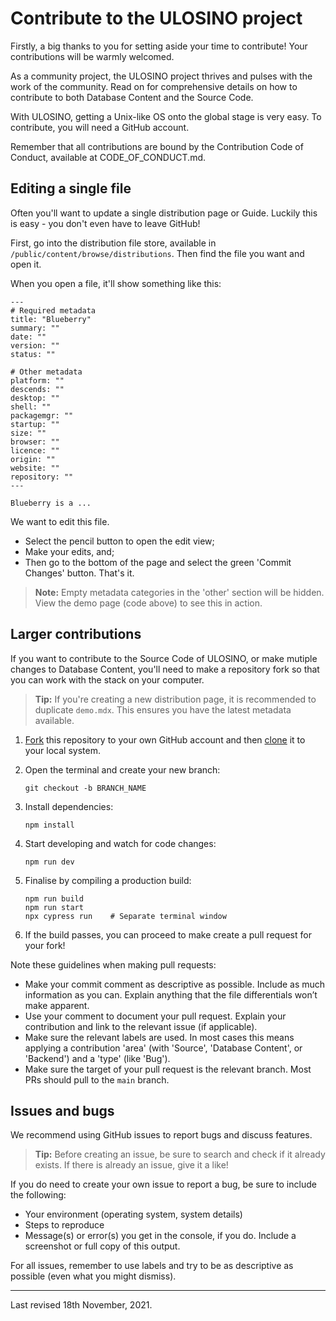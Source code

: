 # Contribute to the ULOSINO project

Firstly, a big thanks to you for setting aside your time to contribute! Your contributions will be warmly welcomed.

As a community project, the ULOSINO project thrives and pulses with the work of the community. Read on for comprehensive details on how to contribute to both Database Content and the Source Code.

With ULOSINO, getting a Unix-like OS onto the global stage is very easy. To contribute, you will need a GitHub account.

Remember that all contributions are bound by the Contribution Code of Conduct, available at CODE_OF_CONDUCT.md.

## Editing a single file

Often you'll want to update a single distribution page or Guide. Luckily this is easy - you don't even have to leave GitHub!

First, go into the distribution file store, available in `/public/content/browse/distributions`. Then find the file you want and open it.

When you open a file, it'll show something like this:

```
---
# Required metadata
title: "Blueberry"
summary: ""
date: ""
version: ""
status: ""

# Other metadata
platform: ""
descends: ""
desktop: ""
shell: ""
packagemgr: ""
startup: ""
size: ""
browser: ""
licence: ""
origin: ""
website: ""
repository: ""
---

Blueberry is a ...
```

We want to edit this file.

- Select the pencil button to open the edit view;
- Make your edits, and;
- Then go to the bottom of the page and select the green 'Commit Changes' button. That's it.

> **Note:** Empty metadata categories in the 'other' section will be hidden. View the demo page (code above) to see this in action.

## Larger contributions

If you want to contribute to the Source Code of ULOSINO, or make mutiple changes to Database Content, you'll need to make a repository fork so that you can work with the stack on your computer.

> **Tip:** If you're creating a new distribution page, it is recommended to duplicate `demo.mdx`. This ensures you have the latest metadata available.

1. [Fork](https://help.github.com/articles/fork-a-repo/) this repository to your
   own GitHub account and then
   [clone](https://help.github.com/articles/cloning-a-repository/) it to your local system.

2. Open the terminal and create your new branch:

   ```
   git checkout -b BRANCH_NAME
   ```

3. Install dependencies:

   ```
   npm install
   ```

4. Start developing and watch for code changes:

   ```
   npm run dev
   ```

5. Finalise by compiling a production build:
   ```
   npm run build
   npm run start
   npx cypress run    # Separate terminal window
   ```
6. If the build passes, you can proceed to make create a pull request for your fork!

Note these guidelines when making pull requests:

- Make your commit comment as descriptive as possible. Include as much information as you can. Explain anything that the file differentials won’t make apparent.
- Use your comment to document your pull request. Explain your contribution and link to the relevant issue (if applicable).
- Make sure the relevant labels are used. In most cases this means applying a contribution 'area' (with 'Source', 'Database Content', or 'Backend') and a 'type' (like 'Bug').
- Make sure the target of your pull request is the relevant branch. Most PRs should pull to the `main` branch.

## Issues and bugs

We recommend using GitHub issues to report bugs and discuss features.

> **Tip:** Before creating an issue, be sure to search and check if it already exists. If there is already an issue, give it a like!

If you do need to create your own issue to report a bug, be sure to include the following:

- Your environment (operating system, system details)
- Steps to reproduce
- Message(s) or error(s) you get in the console, if you do. Include a screenshot or full copy of this output.

For all issues, remember to use labels and try to be as descriptive as possible (even what you might dismiss).

---

Last revised 18th November, 2021.
